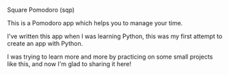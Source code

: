 Square Pomodoro (sqp)


This is a Pomodoro app which helps you to manage your time.

I've written this app when I was learning Python, this was my first attempt to create an app with Python.

I was trying to learn more and more by practicing on some small projects like this, and now I'm glad to sharing it here!
